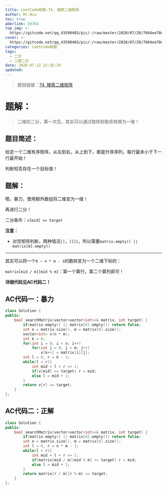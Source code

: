 ```yaml
---
title: LeetCode刷题-74. 搜索二维矩阵
author: Mr.Niu
toc: true
abbrlink: 59764
top_img: >-
  https://gitcode.net/qq_43590403/pic/-/raw/master/2020/07/20/7664ee78ebdf1226052b13c7c0c37e23.png
cover: >-
  https://gitcode.net/qq_43590403/pic/-/raw/master/2020/07/20/7664ee78ebdf1226052b13c7c0c37e23.png
categories: LeetCode刷题
tags:
  - 二分
  - 二维二分
date: 2020-07-22 22:26:29
updated:
---
```
























> 题目链接：[74. 搜索二维矩阵](https://leetcode-cn.com/problems/search-a-2d-matrix/)



# 题解：



> 二维的二分，第一次见，其实可以通过取除和取余转换为一维！



## 题目简述：

给定一个二维有序矩阵，从左到右，从上到下，都是升序序列，每行最末小于下一行最开始！

判断知否存在一个目标值！

## 题解：

嗯，暴力，使用额外数组将二维变为一维！

再进行二分！

二分条件：`v[mid] >= target`



**注意：**

- 对空矩阵判断，两种情况`[]`，`[[]]`，所以需要`matrix.empty() || matrix[0].empty()`



---





其实可以将一个`0 ~ n * m - 1`的数转变为一个二维下标的：

`matrix[mid / m][mid % m]`：第一个算行，第二个算列即可！



**详细代码见AC代码二！**

## AC代码一：暴力

```c++
class Solution {
public:
    bool searchMatrix(vector<vector<int>>& matrix, int target) {
        if(matrix.empty() || matrix[0].empty()) return false;
        int n = matrix.size(), m = matrix[0].size();
        vector<int> v(n * m);
        int k = 0;
        for(int i = 0; i < n; i++)
            for(int j = 0; j < m; j++)
                v[k++] = matrix[i][j];
        int l = 0, r = k - 1;
        while(l < r){
            int mid = l + r >> 1;
            if(v[mid] >= target) r = mid;
            else l = mid + 1;
        }
        return v[r] == target;
    }
};
```



## AC代码二：正解



```c++
class Solution {
public:
    bool searchMatrix(vector<vector<int>>& matrix, int target) {
        if(matrix.empty() || matrix[0].empty()) return false;
        int n = matrix.size(), m = matrix[0].size();
        int l = 0, r = n * m - 1;
        while(l < r){
            int mid = l + r >> 1;
            if(matrix[mid / m][mid % m] >= target) r = mid;
            else l = mid + 1;
        }
        return matrix[r / m][r % m] == target;
    }
};
```



